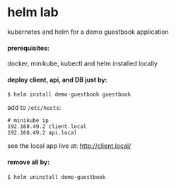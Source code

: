 # helm lab

kubernetes and helm for a demo guestbook application

#### prerequisites:
docker, minikube, kubectl and helm installed locally

#### deploy client, api, and DB just by:
```shell
$ helm install demo-guestbook guestbook
```

add to `/etc/hosts`:
```shell
# minikube ip
192.168.49.2 client.local
192.168.49.2 api.local
```

see the local app live at: http://client.local/

#### remove all by:
```shell
$ helm uninstall demo-guestbook
```
